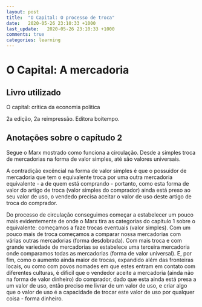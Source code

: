 ```yaml
---
layout: post
title:  "O Capital: O processo de troca"
date:   2020-05-26 23:10:33 +1000
last_update:   2020-05-26 23:10:33 +1000
comments: true
categories: learning
---
```


# O Capital: A mercadoria

## Livro utilizado

O capital: crítica da economia politica

2a edição, 2a reimpressão. Editora boitempo.

## Anotações sobre o capítudo 2

Segue o Marx mostrado como funciona a circulação. Desde a simples troca de
mercadorias na forma de valor simples, até são valores universais.

A contradição excêncial na forma de valor simples é que o possuidor de
mercadoria que tem o equivalente troca por uma outra mercadoria equivalente - a
de quem está comprando - portanto, como esta forma de valor do artigo de troca
(valor simples do comprador) ainda está preso ao seu valor de uso, o vendedo
precisa aceitar o valor de uso deste artigo de troca do comprador.

Do processo de circulação conseguimos começar a estabelecer um pouco mais
evidentemente de onde o Marx tira as categorias do capitulo 1 sobre o
equivalente: começamos a faze trocas eventuais (valor simples). Com um pouco
mais de troca começamos a comparar nossa mercadorias com várias outras
mercadorias (forma desdobrada). Com mais troca e com grande variedade de
mercadorias se estabelece uma terceira mercadoria onde comparamos todas as
mercadorias (forma de valor universal). E, por fim, como o aumento ainda maior de
trocas, expandido além das fronteiras locais, ou como com povos nomades em que
estes entram em contato com diferentes culturas, é dificil que o vendedor aceite
a mercadoria (ainda não na forma de valor dinheiro) do comprador, dado que esta
ainda está presa a um valor de uso, então preciso me livrar de um valor de uso,
e criar algo que o valor de uso é a capacidade de trocar este valor de uso por
qualquer coisa - forma dinheiro.
